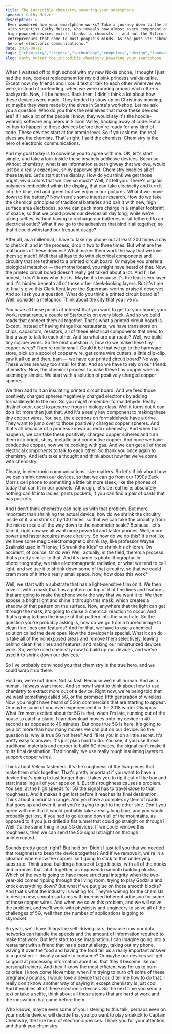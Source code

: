 ```yaml
---
title: The incredible chemistry powering your smartphone
speaker: Cathy Mulzer
description: >-
 Ever wondered how your smartphone works? Take a journey down to the atomic level
 with scientist Cathy Mulzer, who reveals how almost every component of our
 high-powered devices exists thanks to chemists -- and not the Silicon Valley
 entrepreneurs that come to most people's minds. As she puts it: "Chemistry is the
 hero of electronic communications."
date: 2019-09-12
tags: ["chemistry","science","technology","computers","design","innovation","future"]
slug: cathy_mulzer_the_incredible_chemistry_powering_your_smartphone
---
```


When I waltzed off to high school with my new Nokia phone, I thought I just had the new,
coolest replacement for my old pink princess walkie-talkie. Except now, my friends and I
could text or talk to each other wherever we were, instead of pretending, when we were
running around each other's backyards. Now, I'll be honest. Back then, I didn't think a
lot about how these devices were made. They tended to show up on Christmas morning, so
maybe they were made by the elves in Santa's workshop. Let me ask you a question. Who do
you think the real elves that make these devices are? If I ask a lot of the people I know,
they would say it's the hoodie-wearing software engineers in Silicon Valley, hacking away
at code. But a lot has to happen to these devices before they're ready for any kind of
code. These devices start at the atomic level. So if you ask me, the real elves are the
chemists. That's right, I said the chemists. Chemistry is the hero of electronic
communications.

And my goal today is to convince you to agree with me. OK, let's start simple, and take a
look inside these insanely addictive devices. Because without chemistry, what is an
information superhighway that we love, would just be a really expensive, shiny
paperweight. Chemistry enables all of these layers. Let's start at the display. How do you
think we get those bright, vivid colors that we love so much? Well, I'll tell you. There's
organic polymers embedded within the display, that can take electricity and turn it into
the blue, red and green that we enjoy in our pictures. What if we move down to the battery?
Now there's some intense research. How do we take the chemical principles of traditional
batteries and pair it with new, high surface area electrodes, so we can pack more charge
in a smaller footprint of space, so that we could power our devices all day long, while
we're taking selfies, without having to recharge our batteries or sit tethered to an
electrical outlet? What if we go to the adhesives that bind it all together, so that it
could withstand our frequent usage?

After all, as a millennial, I have to take my phone out at least 200 times a day to check
it, and in the process, drop it two to three times. But what are the real brains of these
devices? What makes them work the way that we love them so much? Well that all has to do
with electrical components and circuitry that are tethered to a printed circuit board. Or
maybe you prefer a biological metaphor — the motherboard, you might have heard of that.
Now, the printed circuit board doesn't really get talked about a lot. And I'll be honest,
I don't know why that is. Maybe it's because it's the least sexy layer and it's hidden
beneath all of those other sleek-looking layers. But it's time to finally give this Clark
Kent layer the Superman-worthy praise it deserves. And so I ask you a question. What do you
think a printed circuit board is? Well, consider a metaphor. Think about the city that you
live in.

You have all these points of interest that you want to get to: your home, your work,
restaurants, a couple of Starbucks on every block. And so we build roads that connect them
all together. That's what a printed circuit board is. Except, instead of having things
like restaurants, we have transistors on chips, capacitors, resistors, all of these
electrical components that need to find a way to talk to each other. And so what are our
roads? Well, we build tiny copper wires. So the next question is, how do we make these tiny
copper wires? They're really small. Could it be that we go to the hardware store, pick up
a spool of copper wire, get some wire cutters, a little clip-clip, saw it all up and then,
bam — we have our printed circuit board? No way. These wires are way too small for that.
And so we have to rely on our friend: chemistry. Now, the chemical process to make these
tiny copper wires is seemingly simple. We start with a solution of positively charged
copper spheres.

We then add to it an insulating printed circuit board. And we feed those positively
charged spheres negatively charged electrons by adding formaldehyde to the mix. So you
might remember formaldehyde. Really distinct odor, used to preserve frogs in biology
class. Well it turns out it can do a lot more than just that. And it's a really key
component to making these tiny copper wires. You see, the electrons on formaldehyde have a
drive. They want to jump over to those positively charged copper spheres. And that's all
because of a process known as redox chemistry. And when that happens, we can take these
positively charged copper spheres and turn them into bright, shiny, metallic and
conductive copper. And once we have conductive copper, now we're cooking with gas. And we
can get all of those electrical components to talk to each other. So thank you once again
to chemistry. And let's take a thought and think about how far we've come with
chemistry.

Clearly, in electronic communications, size matters. So let's think about how we can
shrink down our devices, so that we can go from our 1990s Zack Morris cell phone to
something a little bit more sleek, like the phones of today that can fit in our pockets.
Although, let's be real here: absolutely nothing can fit into ladies' pants pockets, if
you can find a pair of pants that has pockets.

And I don't think chemistry can help us with that problem. But more important than
shrinking the actual device, how do we shrink the circuitry inside of it, and shrink it by
100 times, so that we can take the circuitry from the micron scale all the way down to the
nanometer scale? Because, let's face it, right now we all want more powerful and faster
phones. Well, more power and faster requires more circuitry. So how do we do this? It's not
like we have some magic electromagnetic shrink ray, like professor Wayne Szalinski used in
"Honey, I Shrunk the Kids" to shrink his children. On accident, of course. Or do we? Well,
actually, in the field, there's a process that's pretty similar to that. And it's name is
photolithography. In photolithography, we take electromagnetic radiation, or what we tend
to call light, and we use it to shrink down some of that circuitry, so that we could cram
more of it into a really small space. Now, how does this work?

Well, we start with a substrate that has a light-sensitive film on it. We then cover it
with a mask that has a pattern on top of it of fine lines and features that are going to
make the phone work the way that we want it to. We then expose a bright light and shine it
through this mask, which creates a shadow of that pattern on the surface. Now, anywhere
that the light can get through the mask, it's going to cause a chemical reaction to occur.
And that's going to burn the image of that pattern into the substrate. So the question
you're probably asking is, how do we go from a burned image to clean fine lines and
features? And for that, we have to use a chemical solution called the developer. Now the
developer is special. What it can do is take all of the nonexposed areas and remove them
selectively, leaving behind clean fine lines and features, and making our miniaturized
devices work. So, we've used chemistry now to build up our devices, and we've used it to
shrink down our devices.

So I've probably convinced you that chemistry is the true hero, and we could wrap it up
there.

Hold on, we're not done. Not so fast. Because we're all human. And as a human, I always
want more. And so now I want to think about how to use chemistry to extract more out of a
device. Right now, we're being told that we want something called 5G, or the promised fifth
generation of wireless. Now, you might have heard of 5G in commercials that are starting
to appear. Or maybe some of you even experienced it in the 2018 winter Olympics. What I'm
most excited about for 5G is that, when I'm late, running out of the house to catch a
plane, I can download movies onto my device in 40 seconds as opposed to 40 minutes. But
once true 5G is here, it's going to be a lot more than how many movies we can put on our
device. So the question is, why is true 5G not here? And I'll let you in on a little
secret. It's pretty easy to answer. It's just plain hard to do. You see, if you use those
traditional materials and copper to build 5G devices, the signal can't make it to its
final destination. Traditionally, we use really rough insulating layers to support copper
wires.

Think about Velcro fasteners. It's the roughness of the two pieces that make them stick
together. That's pretty important if you want to have a device that's going to last longer
than it takes you to rip it out of the box and start installing all of your apps on it. But
this roughness causes a problem. You see, at the high speeds for 5G the signal has to
travel close to that roughness. And it makes it get lost before it reaches its final
destination. Think about a mountain range. And you have a complex system of roads that
goes up and over it, and you're trying to get to the other side. Don't you agree with me
that it would probably take a really long time, and you would probably get lost, if you
had to go up and down all of the mountains, as opposed to if you just drilled a flat
tunnel that could go straight on through? Well it's the same thing in our 5G devices. If
we could remove this roughness, then we can send the 5G signal straight on through
uninterrupted.

Sounds pretty good, right? But hold on. Didn't I just tell you that we needed that
roughness to keep the device together? And if we remove it, we're in a situation where now
the copper isn't going to stick to that underlying substrate. Think about building a house
of Lego blocks, with all of the nooks and crannies that latch together, as opposed to
smooth building blocks. Which of the two is going to have more structural integrity when
the two-year-old comes ripping through the living room, trying to play Godzilla and knock
everything down? But what if we put glue on those smooth blocks? And that's what the
industry is waiting for. They're waiting for the chemists to design new, smooth surfaces
with increased inherent adhesion for some of those copper wires. And when we solve this
problem, and we will solve the problem, and we'll work with physicists and engineers to
solve all of the challenges of 5G, well then the number of applications is going to
skyrocket.

So yeah, we'll have things like self-driving cars, because now our data networks can
handle the speeds and the amount of information required to make that work. But let's
start to use imagination. I can imagine going into a restaurant with a friend that has a
peanut allergy, taking out my phone, waving it over the food and having the food tell us a
really important answer to a question — deadly or safe to consume? Or maybe our devices
will get so good at processing information about us, that they'll become like our personal
trainers. And they'll know the most efficient way for us to burn calories. I know come
November, when I'm trying to burn off some of these pregnancy pounds, I would love a
device that could tell me how to do that. I really don't know another way of saying it,
except chemistry is just cool. And it enables all of these electronic devices. So the next
time you send a text or take a selfie, think about all those atoms that are hard at work
and the innovation that came before them.

Who knows, maybe even some of you listening to this talk, perhaps even on your mobile
device, will decide that you too want to play sidekick to Captain Chemistry, the true hero
of electronic devices. Thank you for your attention, and thank you chemistry.

<!--
ad_duration=3.33
comment_count=53
event="TED@DuPont"
external_start_time=0
has_talk_citation=0
intro_duration=11.82
is_subtitle_required="False"
is_talk_featured="True"
language="en"
language_swap="False"
native_language="en"
number_of_related_talks=6
number_of_speakers=1
number_of_subtitled_videos=15
number_of_tags=7
number_of_talk_download_languages=15
number_of_talk_more_resources=0
number_of_talk_recommendations=1
number_of_talks_take_actions=0
post_ad_duration=0.83
published_timestamp="2019-11-27 15:45:30"
recording_date="2019-09-12"
speaker_description="Electrochemist"
speaker_is_published=1
speaker_name="Cathy Mulzer"
talk_more_resources=[]
talk_name="The incredible chemistry powering your smartphone"
talk_recommendations_blurb="More resources curated by Cathy Mulzer"
talks_tags=["chemistry","science","technology","computers","design","innovation","future"]
talks_take_action=[]
url_audio="https://download.ted.com/talks/CathyMulzer_2019S.mp3?apikey=acme-roadrunner"
url_photo_speaker="https://pe.tedcdn.com/images/ted/c9c7f6760d3bdb81f4d5cc384959a7bfe638c75f_254x191.jpg"
url_photo_talk="https://s3.amazonaws.com/talkstar-photos/uploads/445f9f1a-ee74-4aa4-85c2-48772be89c70/CathyMulzer_2019S-embed.jpg"
url_webpage="https://www.ted.com/talks/cathy_mulzer_the_incredible_chemistry_powering_your_smartphone"
video_type_name="TED Institute Talk"
-->